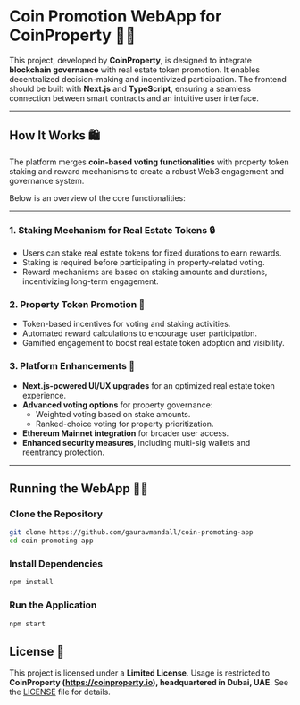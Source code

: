# Coin Promotion WebApp for CoinProperty 💎✨  

This project, developed by **CoinProperty**, is designed to integrate **blockchain governance** with real estate token promotion. It enables decentralized decision-making and incentivized participation. The frontend should be built with **Next.js** and **TypeScript**, ensuring a seamless connection between smart contracts and an intuitive user interface.  

---  

## How It Works 🛍️  

The platform merges **coin-based voting functionalities** with property token staking and reward mechanisms to create a robust Web3 engagement and governance system.  

Below is an overview of the core functionalities:  

---  

### 1. Staking Mechanism for Real Estate Tokens 🔒  

- Users can stake real estate tokens for fixed durations to earn rewards.  
- Staking is required before participating in property-related voting.  
- Reward mechanisms are based on staking amounts and durations, incentivizing long-term engagement.  

### 2. Property Token Promotion 🌟  

- Token-based incentives for voting and staking activities.  
- Automated reward calculations to encourage user participation.  
- Gamified engagement to boost real estate token adoption and visibility.  

### 3. Platform Enhancements 🔧  

- **Next.js-powered UI/UX upgrades** for an optimized real estate token experience.  
- **Advanced voting options** for property governance:  
  - Weighted voting based on stake amounts.  
  - Ranked-choice voting for property prioritization.  
- **Ethereum Mainnet integration** for broader user access.  
- **Enhanced security measures**, including multi-sig wallets and reentrancy protection.  

---  

## Running the WebApp 👩‍💻  

### Clone the Repository  

```sh  
git clone https://github.com/gauravmandall/coin-promoting-app
cd coin-promoting-app  
```  

### Install Dependencies  

```sh  
npm install  
```  

### Run the Application  

```sh  
npm start  
```  

## License 📝  

This project is licensed under a **Limited License**. Usage is restricted to **CoinProperty (https://coinproperty.io), headquartered in Dubai, UAE**. See the [LICENSE](LICENSE) file for details.
